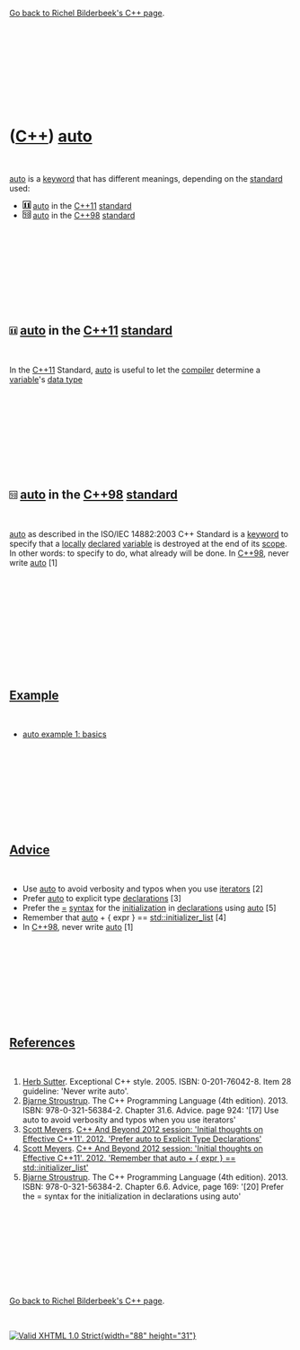 

[Go back to Richel Bilderbeek's C++ page](Cpp.htm).

 

 

 

 

 

([C++](Cpp.htm)) [auto](CppAuto.htm)
====================================

 

[auto](CppAuto.htm) is a [keyword](CppKeyword.htm) that has different
meanings, depending on the [standard](CppStandard.htm) used:

-   ![C++11](PicCpp11.png) [auto](CppAuto.htm) in the [C++11](Cpp11.htm)
    [standard](CppStandard.htm)
-   ![C++98](PicCpp98.png) [auto](CppAuto.htm) in the [C++98](Cpp98.htm)
    [standard](CppStandard.htm)

 

 

 

 

 

![C++11](PicCpp11.png) [auto](CppAuto.htm) in the [C++11](Cpp11.htm) [standard](CppStandard.htm)
------------------------------------------------------------------------------------------------

 

In the [C++11](Cpp11.htm) Standard, [auto](CppAuto.htm) is useful to let
the [compiler](CppCompiler.htm) determine a
[variable](CppVariable.htm)'s [data type](CppDataType.htm)

 

 

 

 

 

![C++98](PicCpp98.png) [auto](CppAuto.htm) in the [C++98](Cpp98.htm) [standard](CppStandard.htm)
------------------------------------------------------------------------------------------------

 

[auto](CppAuto.htm) as described in the ISO/IEC 14882:2003 C++ Standard
is a [keyword](CppKeyword.htm) to specify that a [locally](CppLocal.htm)
[declared](CppDeclaration.htm) [variable](CppVariable.htm) is destroyed
at the end of its [scope](CppScope.htm). In other words: to specify to
do, what already will be done. In [C++98](Cpp98.htm), never write
[auto](CppAuto.htm) \[1\]

 

 

 

 

 

 

[Example](CppExample.htm)
-------------------------

 

-   [auto example 1: basics](CppAutoExample1.htm)

 

 

 

 

 

[Advice](CppAdvice.htm)
-----------------------

 

-   Use [auto](CppAuto.htm) to avoid verbosity and typos when you use
    [iterators](CppIterator.htm) \[2\]
-   Prefer [auto](CppAuto.htm) to explicit type
    [declarations](CppDeclaration.htm) \[3\]
-   Prefer the [=](CppOperatorAssign.htm) [syntax](CppSyntax.htm) for
    the [initialization](CppListInitialization.htm) in
    [declarations](CppDeclaration.htm) using [auto](CppAuto.htm) \[5\]
-   Remember that [auto](CppAuto.htm) + { expr } ==
    [std::initializer\_list](CppStdInitializer_list.htm) \[4\]
-   In [C++98](Cpp98.htm), never write [auto](CppAuto.htm) \[1\]

 

 

 

 

 

[References](CppReferences.htm)
-------------------------------

 

1.  [Herb Sutter](CppHerbSutter.htm). Exceptional C++ style. 2005.
    ISBN: 0-201-76042-8. Item 28 guideline: 'Never write auto'.
2.  [Bjarne Stroustrup](CppBjarneStroustrup.htm). The C++ Programming
    Language (4th edition). 2013. ISBN: 978-0-321-56384-2. Chapter 31.6.
    Advice. page 924: '\[17\] Use auto to avoid verbosity and typos when
    you use iterators'
3.  [Scott Meyers](CppScottMeyers.htm). [C++ And Beyond 2012 session:
    'Initial thoughts on Effective C++11'. 2012. 'Prefer auto to
    Explicit Type
    Declarations'](http://cppandbeyond.com/2012/04/16/session-topic-initial-thoughts-on-effective-c11)
4.  [Scott Meyers](CppScottMeyers.htm). [C++ And Beyond 2012 session:
    'Initial thoughts on Effective C++11'. 2012. 'Remember that auto + {
    expr } ==
    std::initializer\_list'](http://cppandbeyond.com/2012/04/16/session-topic-initial-thoughts-on-effective-c11)
5.  [Bjarne Stroustrup](CppBjarneStroustrup.htm). The C++ Programming
    Language (4th edition). 2013. ISBN: 978-0-321-56384-2. Chapter 6.6.
    Advice, page 169: '\[20\] Prefer the = syntax for the initialization
    in declarations using auto'

 

 

 

 

 

[Go back to Richel Bilderbeek's C++ page](Cpp.htm).



 

[![Valid XHTML 1.0 Strict](valid-xhtml10.png){width="88"
height="31"}](http://validator.w3.org/check?uri=referer)
